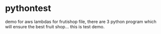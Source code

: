 # pythontest
demo for aws lambdas 
for frutishop file, there are 3 python program which will ensure the best fruit shop...
this is test demo.
